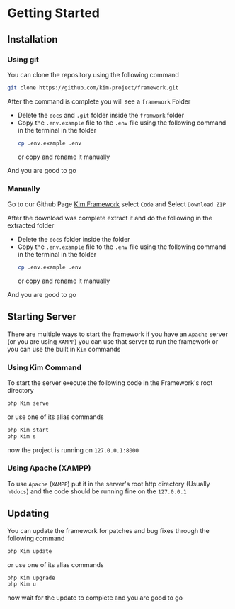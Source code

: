 # Getting Started

## Installation

### Using git

You can clone the repository using the following command
```bash
git clone https://github.com/kim-project/framework.git
```
After the command is complete you will see a `framework` Folder  
  
- Delete the `docs` and `.git` folder inside the `framwork` folder
- Copy the `.env.example` file to the `.env` file using the following command in the terminal in the folder
    ```bash
    cp .env.example .env
    ```
    or copy and rename it manually

And you are good to go

### Manually

Go to our Github Page [Kim Framework](https://github.com/kim-project/framework.git) select `Code` and Select `Download ZIP`
  
After the download was complete extract it and do the following in the extracted folder
  
- Delete the `docs` folder inside the folder
- Copy the `.env.example` file to the `.env` file using the following command in the terminal in the folder
    ```bash
    cp .env.example .env
    ```
    or copy and rename it manually

And you are good to go

## Starting Server

There are multiple ways to start the framework if you have an `Apache` server (or you are using `XAMPP`) you can use that server to run the framework or you can use the built in `Kim` commands

### Using Kim Command

To start the server execute the following code in the Framework's root directory
```bash
php Kim serve
```
or use one of its alias commands
```bash
php Kim start
php Kim s
```
now the project is running on `127.0.0.1:8000`

### Using Apache (XAMPP)

To use `Apache` (`XAMPP`) put it in the server's root http directory (Usually `htdocs`) and the code should be running fine on the `127.0.0.1`

## Updating

You can update the framework for patches and bug fixes through the following command
```bash
php Kim update
```
or use one of its alias commands
```bash
php Kim upgrade
php Kim u
```
now wait for the update to complete and you are good to go
